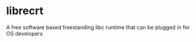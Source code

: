 # librecrt
A free software based freestanding libc runtime that can be plugged in for OS developers
